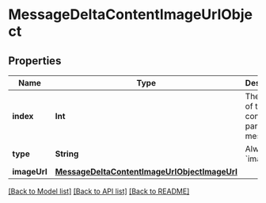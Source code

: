 # MessageDeltaContentImageUrlObject

## Properties
Name | Type | Description | Notes
------------ | ------------- | ------------- | -------------
**index** | **Int** | The index of the content part in the message. | 
**type** | **String** | Always &#x60;image_url&#x60;. | 
**imageUrl** | [**MessageDeltaContentImageUrlObjectImageUrl**](MessageDeltaContentImageUrlObjectImageUrl.md) |  | [optional] 

[[Back to Model list]](../README.md#documentation-for-models) [[Back to API list]](../README.md#documentation-for-api-endpoints) [[Back to README]](../README.md)


